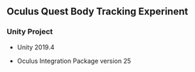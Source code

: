 
## Oculus Quest Body Tracking Experinent

### Unity Project

 - Unity 2019.4

 - Oculus Integration Package version 25

